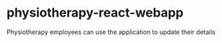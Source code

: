 # physiotherapy-react-webapp
Physiotherapy employees can use the application to update their details

